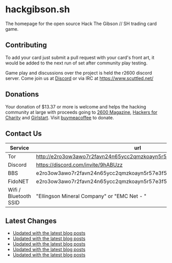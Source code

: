 # hackgibson.sh
The homepage for the open source Hack The Gibson // SH trading card game.


## Contributing

To add your card just submit a pull request with your card's front art, it would be added to the next run of set after community play testing.

Game play and discussions over the project is held the r2600 discord server. Come join us at [Discord](https://discord.com/invite/9hABUzz) or via IRC at https://www.scuttled.net/


## Donations

Your donation of $13.37 or more is welcome and helps the hacking community at large with proceeds going to [2600 Magazine](https://2600.com/), [Hackers for Charity](https://hackersforcharity.org) and [Girlstart](https://girlstart.org).  Visit [buymeacoffee](https://www.buymeacoffee.com/hackgibson.sh) to donate.


## Contact Us

Service | url
-|-
Tor | http://e2ro3ow3awo7r2favn24n65ycc2qmzkoayn5r57e3f56nvjwdcgg32ad.onion
Discord | https://discord.com/invite/9hABUzz
BBS | e2ro3ow3awo7r2favn24n65ycc2qmzkoayn5r57e3f56nvjwdcgg32ad.onion:23
FidoNET | e2ro3ow3awo7r2favn24n65ycc2qmzkoayn5r57e3f56nvjwdcgg32ad.onion:24554
Wifi / Bluetooth SSID | "Ellingson Mineral Company" or "EMC Net - <fidonet address>"

## Latest Changes
<!-- BLOG-POST-LIST:START -->
- [Updated with the latest blog posts](https://github.com/DFW2600/hackgibson.sh/commit/568c61bcf236b1cf8b770d9bac6e763ff580a715)
- [Updated with the latest blog posts](https://github.com/DFW2600/hackgibson.sh/commit/d147e0e837f4704b5b4ea9ba1cc7a734ab808c6f)
- [Updated with the latest blog posts](https://github.com/DFW2600/hackgibson.sh/commit/c4549e7c68d119da37f9ca39bfc36af310f22dd8)
- [Updated with the latest blog posts](https://github.com/DFW2600/hackgibson.sh/commit/f8a658e675c583338a31f748edb5419ea580a7fc)
- [Updated with the latest blog posts](https://github.com/DFW2600/hackgibson.sh/commit/d11921fc4cbc0a7c9ab9835cc4cdabb9bce17d10)
<!-- BLOG-POST-LIST:END -->
